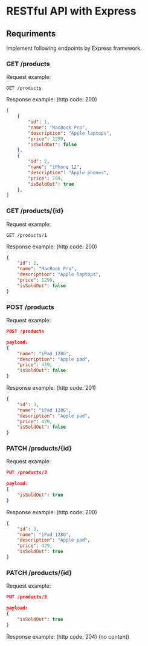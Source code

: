 # RESTful API with Express

## Requriments

Implement following endpoints by Express framework.

### GET /products
Request example:
```
GET /products
```
Response example:
(http code: 200)
```json
[
    {
        "id": 1,
        "name": "MacBook Pro",
        "description": "Apple laptops",
        "price": 1299,
        "isSoldOut": false
    },
    {
        "id": 2,
        "name": "iPhone 12",
        "description": "Apple phones",
        "price": 799,
        "isSoldOut": true
    },
]
```

### GET /products/{id}
Request example:
```
GET /products/1
```
Response example:
(http code: 200)
```json
{
    "id": 1,
    "name": "MacBook Pro",
    "description": "Apple laptops",
    "price": 1299,
    "isSoldOut": false
}
```

### POST /products
Request example:
```json
POST /products

payload:
{
    "name": "iPad 128G",
    "description": "Apple pad",
    "price": 429,
    "isSoldOut": false
}
```
Response example:
(http code: 201)
```json
{
    "id": 3,
    "name": "iPad 128G",
    "description": "Apple pad",
    "price": 429,
    "isSoldOut": false
}
```

### PATCH /products/{id}
Request example:
```json
PUT /products/3

payload:
{
    "isSoldOut": true
}
```
Response example:
(http code: 200)
```json
{
    "id": 3,
    "name": "iPad 128G",
    "description": "Apple pad",
    "price": 429,
    "isSoldOut": true
}
```

### PATCH /products/{id}
Request example:
```json
PUT /products/3

payload:
{
    "isSoldOut": true
}
```
Response example:
(http code: 204)
(no content)
